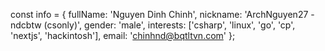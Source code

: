 const info = {
	fullName: 'Nguyen Dinh Chinh',
	nickname: 'ArchNguyen27 - ndcbtw (csonly)',
	gender: 'male',
	interests: ['csharp', 'linux', 'go', 'cp', 'nextjs', 'hackintosh'],
	email: 'chinhnd@bqtltvn.com'
};
<!--
**ndchinh2706/ndchinh2706** is a ✨ _special_ ✨ repository because its `README.md` (this file) appears on your GitHub profile.

Here are some ideas to get you started:

- 🔭 I’m currently working on ...
- 🌱 I’m currently learning ...
- 👯 I’m looking to collaborate on ...
- 🤔 I’m looking for help with ...
- 💬 Ask me about ...
- 📫 How to reach me: ...
- 😄 Pronouns: ...
- ⚡ Fun fact: ...
-->
